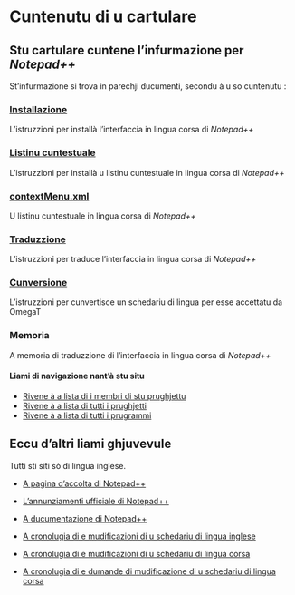 # Cuntenutu di u cartulare

## Stu cartulare cuntene l’infurmazione per _Notepad++_

St’infurmazione si trova in parechji ducumenti, secondu à u so cuntenutu :

### [Installazione](Installazione.md)  
L’istruzzioni per installà l’interfaccia in lingua corsa di _Notepad++_

### [Listinu cuntestuale](Listinu%20cuntestuale.md)
L’istruzzioni per installà u listinu cuntestuale in lingua corsa di _Notepad++_

### [contextMenu.xml](contextMenu.xml)  
U listinu cuntestuale in lingua corsa di _Notepad++_

### [Traduzzione](Traduzzione.md)
L’istruzzioni per traduce l’interfaccia in lingua corsa di _Notepad++_

### [Cunversione](Cunversione.md)
L’istruzzioni per cunvertisce un schedariu di lingua per esse accettatu da OmegaT

### __Memoria__
A memoria di traduzzione di l’interfaccia in lingua corsa di _Notepad++_

#### Liami di navigazione nant’à stu situ
- [Rivene à a lista di i membri di stu prughjettu](./)
- [Rivene à a lista di tutti i prughjetti](../)
- [Rivene à a lista di tutti i prugrammi](../../../../#readme)

## Eccu d’altri liami ghjuvevule
Tutti sti siti sò di lingua inglese.

- [A pagina d’accolta di Notepad++](https://notepad-plus-plus.org/)

- [L’annunziamenti ufficiale di Notepad++](https://community.notepad-plus-plus.org/category/1/announcements)

- [A ducumentazione di Notepad++](https://npp-user-manual.org/)

- [A cronolugia di e mudificazioni di u schedariu di lingua inglese](https://github.com/notepad-plus-plus/notepad-plus-plus/commits/master/PowerEditor/installer/nativeLang/english.xml)

- [A cronolugia di e mudificazioni di u schedariu di lingua corsa](https://github.com/notepad-plus-plus/notepad-plus-plus/commits/master/PowerEditor/installer/nativeLang/corsican.xml)

- [A cronolugia di e dumande di mudificazione di u schedariu di lingua corsa](https://github.com/notepad-plus-plus/notepad-plus-plus/pulls?utf8=%E2%9C%93&q=is%3Apr+corsican)
